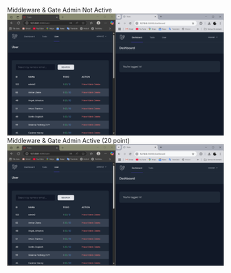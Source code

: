 Middleware & Gate Admin Not Active
![alt text](screenshot/Tugas7/image1.png)
Middleware & Gate Admin Active (20 point)
![alt text](screenshot/Tugas7/image2.png)